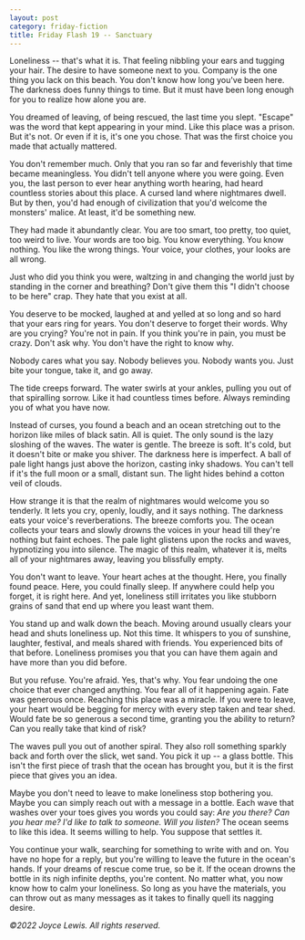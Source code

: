 ```yaml
---
layout: post
category: friday-fiction
title: Friday Flash 19 -- Sanctuary
---
```


Loneliness -- that's what it is. That feeling nibbling your ears and tugging your hair. The desire to have someone next to you. Company is the one thing you lack on this beach. You don't know how long you've been here. The darkness does funny things to time. But it must have been long enough for you to realize how alone you are.

<!--excerpt-->

You dreamed of leaving, of being rescued, the last time you slept. "Escape" was the word that kept appearing in your mind. Like this place was a prison. But it's not. Or even if it is, it's one you chose. That was the first choice you made that actually mattered.

You don't remember much. Only that you ran so far and feverishly that time became meaningless. You didn't tell anyone where you were going. Even you, the last person to ever hear anything worth hearing, had heard countless stories about this place. A cursed land where nightmares dwell. But by then, you'd had enough of civilization that you'd welcome the monsters' malice. At least, it'd be something new.

They had made it abundantly clear. You are too smart, too pretty, too quiet, too weird to live. Your words are too big. You know everything. You know nothing. You like the wrong things. Your voice, your clothes, your looks are all wrong.

Just who did you think you were, waltzing in and changing the world just by standing in the corner and breathing? Don't give them this "I didn't choose to be here" crap. They hate that you exist at all.

You deserve to be mocked, laughed at and yelled at so long and so hard that your ears ring for years. You don't deserve to forget their words. Why are you crying? You're not in pain. If you think you're in pain, you must be crazy. Don't ask why. You don't have the right to know why.

Nobody cares what you say. Nobody believes you. Nobody wants you. Just bite your tongue, take it, and go away.

The tide creeps forward. The water swirls at your ankles, pulling you out of that spiralling sorrow. Like it had countless times before. Always reminding you of what you have now.

Instead of curses, you found a beach and an ocean stretching out to the horizon like miles of black satin. All is quiet. The only sound is the lazy sloshing of the waves. The water is gentle. The breeze is soft. It's cold, but it doesn't bite or make you shiver. The darkness here is imperfect. A ball of pale light hangs just above the horizon, casting inky shadows. You can't tell if it's the full moon or a small, distant sun. The light hides behind a cotton veil of clouds.

How strange it is that the realm of nightmares would welcome you so tenderly. It lets you cry, openly, loudly, and it says nothing. The darkness eats your voice's reverberations. The breeze comforts you. The ocean collects your tears and slowly drowns the voices in your head till they're nothing but faint echoes. The pale light glistens upon the rocks and waves, hypnotizing you into silence. The magic of this realm, whatever it is, melts all of your nightmares away, leaving you blissfully empty.

You don't want to leave. Your heart aches at the thought. Here, you finally found peace. Here, you could finally sleep. If anywhere could help you forget, it is right here. And yet, loneliness still irritates you like stubborn grains of sand that end up where you least want them.

You stand up and walk down the beach. Moving around usually clears your head and shuts loneliness up. Not this time. It whispers to you of sunshine, laughter, festival, and meals shared with friends. You experienced bits of that before. Loneliness promises you that you can have them again and have more than you did before.

But you refuse. You're afraid. Yes, that's why. You fear undoing the one choice that ever changed anything. You fear all of it happening again. Fate was generous once. Reaching this place was a miracle. If you were to leave, your heart would be begging for mercy with every step taken and tear shed. Would fate be so generous a second time, granting you the ability to return? Can you really take that kind of risk?

The waves pull you out of another spiral. They also roll something sparkly back and forth over the slick, wet sand. You pick it up -- a glass bottle. This isn't the first piece of trash that the ocean has brought you, but it is the first piece that gives you an idea.

Maybe you don't need to leave to make loneliness stop bothering you. Maybe you can simply reach out with a message in a bottle. Each wave that washes over your toes gives you words you could say: *Are you there? Can you hear me? I'd like to talk to someone. Will you listen?* The ocean seems to like this idea. It seems willing to help. You suppose that settles it.

You continue your walk, searching for something to write with and on. You have no hope for a reply, but you're willing to leave the future in the ocean's hands. If your dreams of rescue come true, so be it. If the ocean drowns the bottle in its nigh infinite depths, you're content. No matter what, you now know how to calm your loneliness. So long as you have the materials, you can throw out as many messages as it takes to finally quell its nagging desire.

*&copy;2022 Joyce Lewis. All rights reserved.*
